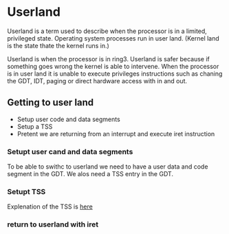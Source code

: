 # Userland
Userland is a term used to describe when the processor is in a limited, privileged state. Operating system processes run in user land. (Kernel land is the state thate the kernel runs in.)

Userland is when the processor is in ring3. Userland is safer because if something goes wrong the kernel is able to intervene. When the processor is in user land it is unable to execute privileges instructions such as chaning the GDT, IDT, paging or direct hardware access with in and out.

## Getting to user land
- Setup user code and data segments
- Setup a TSS
- Pretent we are returning from an interrupt and execute iret instruction

### Setupt user cand and data segments
To be able to swithc to userland we need to have a user data and code segment in the GDT. We alos need a TSS entry in the GDT.

### Setupt TSS
Explenation of the TSS is [here](../STCQ/TSS.md)

### return to userland with iret